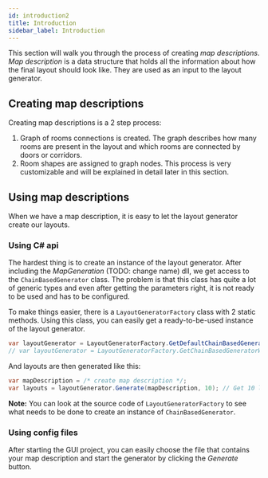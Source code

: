 ```yaml
---
id: introduction2
title: Introduction
sidebar_label: Introduction
---
```


This section will walk you through the process of creating *map descriptions*. *Map description* is a data structure that holds all the information about how the final layout should look like. They are used as an input to the layout generator.

## Creating map descriptions
Creating map descriptions is a 2 step process:
1) Graph of rooms connections is created. The graph describes how many rooms are present in the layout and which rooms are connected by doors or corridors.
2) Room shapes are assigned to graph nodes. This process is very customizable and will be explained in detail later in this section.

## Using map descriptions
When we have a map description, it is easy to let the layout generator create our layouts.

### Using C# api
The hardest thing is to create an instance of the layout generator. After including the *MapGeneration* (TODO: change name) dll, we get access to the `ChainBasedGenerator` class. The problem is that this class has quite a lot of generic types and even after getting the parameters right, it is not ready to be used and has to be configured.

To make things easier, there is a `LayoutGeneratorFactory` class with 2 static methods. Using this class, you can easily get a ready-to-be-used instance of the layout generator.

```csharp
var layoutGenerator = LayoutGeneratorFactory.GetDefaultChainBasedGenerator();
// var layoutGenerator = LayoutGeneratorFactory.GetChainBasedGeneratorWithCorridors(/* parameters */);
```

And layouts are then generated like this:

```csharp
var mapDescription = /* create map description */;
var layouts = layoutGenerator.Generate(mapDescription, 10); // Get 10 layouts
```

**Note:** You can look at the source code of `LayoutGeneratorFactory` to see what needs to be done to create an instance of `ChainBasedGenerator`.

### Using config files
After starting the GUI project, you can easily choose the file that contains your map description and start the generator by clicking the *Generate* button.